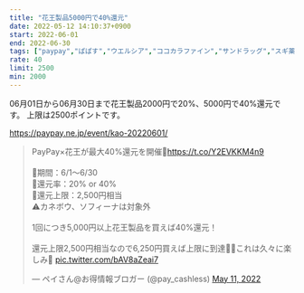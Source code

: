 ```yaml
---
title: "花王製品5000円で40%還元"
date: 2022-05-12 14:10:37+0900
start: 2022-06-01
end: 2022-06-30
tags: ["paypay","ぱぱす","ウエルシア","ココカラファイン","サンドラッグ","スギ薬局","ツルハ","ドラッグイレブン","マツモトキヨシ","ライフ","福太郎"]
rate: 40
limit: 2500
min: 2000
---
```


06月01日から06月30日まで花王製品2000円で20%、5000円で40%還元です。
上限は2500ポイントです。

https://paypay.ne.jp/event/kao-20220601/

<blockquote class="twitter-tweet"><p lang="ja" dir="ltr">PayPay×花王が最大40%還元を開催🙌<a href="https://t.co/Y2EVKKM4n9">https://t.co/Y2EVKKM4n9</a><br><br>🔻期間：6/1〜6/30<br>🔻還元率：20% or 40%<br>🔻還元上限：2,500円相当<br>⚠️カネボウ、ソフィーナは対象外<br><br>1回につき5,000円以上花王製品を買えば40%還元！<br><br>還元上限2,500円相当なので6,250円買えば上限に到達🙆‍♂️これは久々に楽しみ🥳 <a href="https://t.co/bAV8aZeai7">pic.twitter.com/bAV8aZeai7</a></p>&mdash; ペイさん@お得情報ブロガー (@pay_cashless) <a href="https://twitter.com/pay_cashless/status/1524367410320769026?ref_src=twsrc%5Etfw">May 11, 2022</a></blockquote> <script async src="https://platform.twitter.com/widgets.js" charset="utf-8"></script>


